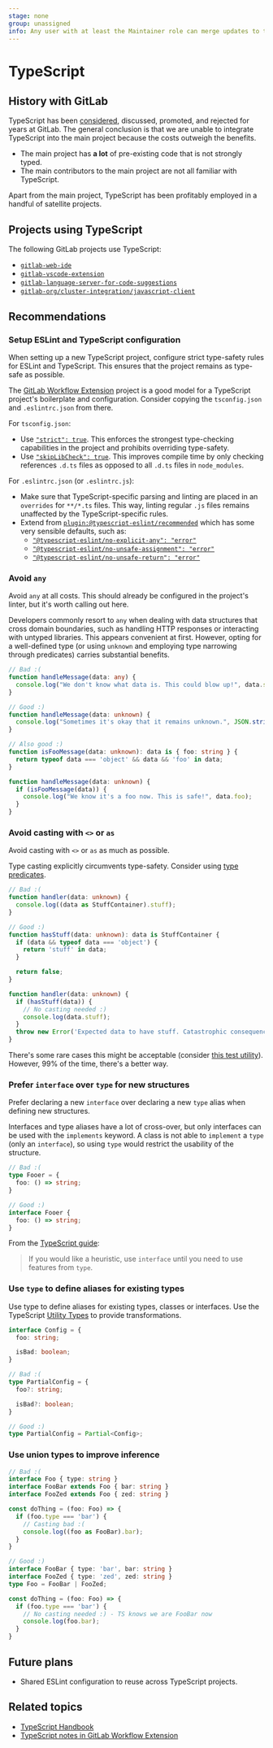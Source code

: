 ```yaml
---
stage: none
group: unassigned
info: Any user with at least the Maintainer role can merge updates to this content. For details, see https://docs.gitlab.com/ee/development/development_processes.html#development-guidelines-review.
---
```


# TypeScript

## History with GitLab

TypeScript has been [considered](https://gitlab.com/gitlab-org/frontend/rfcs/-/issues/35),
discussed, promoted, and rejected for years at GitLab. The general
conclusion is that we are unable to integrate TypeScript into the main
project because the costs outweigh the benefits.

- The main project has **a lot** of pre-existing code that is not strongly typed.
- The main contributors to the main project are not all familiar with TypeScript.

Apart from the main project, TypeScript has been profitably employed in
a handful of satellite projects.

## Projects using TypeScript

The following GitLab projects use TypeScript:

- [`gitlab-web-ide`](https://gitlab.com/gitlab-org/gitlab-web-ide/)
- [`gitlab-vscode-extension`](https://gitlab.com/gitlab-org/gitlab-vscode-extension/)
- [`gitlab-language-server-for-code-suggestions`](https://gitlab.com/gitlab-org/editor-extensions/gitlab-language-server-for-code-suggestions)
- [`gitlab-org/cluster-integration/javascript-client`](https://gitlab.com/gitlab-org/cluster-integration/javascript-client)

## Recommendations

### Setup ESLint and TypeScript configuration

When setting up a new TypeScript project, configure strict type-safety rules for
ESLint and TypeScript. This ensures that the project remains as type-safe as possible.

The [GitLab Workflow Extension](https://gitlab.com/gitlab-org/gitlab-vscode-extension/)
project is a good model for a TypeScript project's boilerplate and configuration.
Consider copying the `tsconfig.json` and `.eslintrc.json` from there.

For `tsconfig.json`:

- Use [`"strict": true`](https://www.typescriptlang.org/tsconfig#strict).
  This enforces the strongest type-checking capabilities in the project and
  prohibits overriding type-safety.
- Use [`"skipLibCheck": true`](https://www.typescriptlang.org/tsconfig#skipLibCheck).
  This improves compile time by only checking references `.d.ts`
  files as opposed to all `.d.ts` files in `node_modules`.

For `.eslintrc.json` (or `.eslintrc.js`):

- Make sure that TypeScript-specific parsing and linting are placed in an `overrides`
  for `**/*.ts` files. This way, linting regular `.js` files
  remains unaffected by the TypeScript-specific rules.
- Extend from [`plugin:@typescript-eslint/recommended`](https://typescript-eslint.io/rules?supported-rules=recommended)
  which has some very sensible defaults, such as:
  - [`"@typescript-eslint/no-explicit-any": "error"`](https://typescript-eslint.io/rules/no-explicit-any/)
  - [`"@typescript-eslint/no-unsafe-assignment": "error"`](https://typescript-eslint.io/rules/no-unsafe-assignment/)
  - [`"@typescript-eslint/no-unsafe-return": "error"`](https://typescript-eslint.io/rules/no-unsafe-return)

### Avoid `any`

Avoid `any` at all costs. This should already be configured in the project's linter,
but it's worth calling out here.

Developers commonly resort to `any` when dealing with data structures that cross
domain boundaries, such as handling HTTP responses or interacting with untyped
libraries. This appears convenient at first. However, opting for a well-defined type (or using
`unknown` and employing type narrowing through predicates) carries substantial benefits.

```typescript
// Bad :(
function handleMessage(data: any) {
  console.log("We don't know what data is. This could blow up!", data.special.stuff);
}

// Good :)
function handleMessage(data: unknown) {
  console.log("Sometimes it's okay that it remains unknown.", JSON.stringify(data));
}

// Also good :)
function isFooMessage(data: unknown): data is { foo: string } {
  return typeof data === 'object' && data && 'foo' in data;
}

function handleMessage(data: unknown) {
  if (isFooMessage(data)) {
    console.log("We know it's a foo now. This is safe!", data.foo);
  }
}
```

### Avoid casting with `<>` or `as`

Avoid casting with `<>` or `as` as much as possible.

Type casting explicitly circumvents type-safety. Consider using
[type predicates](https://www.typescriptlang.org/docs/handbook/2/narrowing.html#using-type-predicates).

```typescript
// Bad :(
function handler(data: unknown) {
  console.log((data as StuffContainer).stuff);
}

// Good :)
function hasStuff(data: unknown): data is StuffContainer {
  if (data && typeof data === 'object') {
    return 'stuff' in data;
  }

  return false;
}

function handler(data: unknown) {
  if (hasStuff(data)) {
    // No casting needed :)
    console.log(data.stuff);
  }
  throw new Error('Expected data to have stuff. Catastrophic consequences might follow...');
}

```

There's some rare cases this might be acceptable (consider
[this test utility](https://gitlab.com/gitlab-org/gitlab-web-ide/-/blob/3ea8191ed066811caa4fb108713e7538b8d8def1/packages/vscode-extension-web-ide/test-utils/createFakePartial.ts#L1)). However, 99% of the
time, there's a better way.

### Prefer `interface` over `type` for new structures

Prefer declaring a new `interface` over declaring a new `type` alias when defining new structures.

Interfaces and type aliases have a lot of cross-over, but only interfaces can be used
with the `implements` keyword. A class is not able to `implement` a `type` (only an `interface`),
so using `type` would restrict the usability of the structure.

```typescript
// Bad :(
type Fooer = {
  foo: () => string;
}

// Good :)
interface Fooer {
  foo: () => string;
}
```

From the [TypeScript guide](https://www.typescriptlang.org/docs/handbook/2/everyday-types.html#differences-between-type-aliases-and-interfaces):

> If you would like a heuristic, use `interface` until you need to use features from `type`.

### Use `type` to define aliases for existing types

Use type to define aliases for existing types, classes or interfaces. Use
the TypeScript [Utility Types](https://www.typescriptlang.org/docs/handbook/utility-types.html)
to provide transformations.

```typescript
interface Config = {
  foo: string;

  isBad: boolean;
}

// Bad :(
type PartialConfig = {
  foo?: string;

  isBad?: boolean;
}

// Good :)
type PartialConfig = Partial<Config>;
```

### Use union types to improve inference

```typescript
// Bad :(
interface Foo { type: string }
interface FooBar extends Foo { bar: string }
interface FooZed extends Foo { zed: string }

const doThing = (foo: Foo) => {
  if (foo.type === 'bar') {
    // Casting bad :(
    console.log((foo as FooBar).bar);
  }
}

// Good :)
interface FooBar { type: 'bar', bar: string }
interface FooZed { type: 'zed', zed: string }
type Foo = FooBar | FooZed;

const doThing = (foo: Foo) => {
  if (foo.type === 'bar') {
    // No casting needed :) - TS knows we are FooBar now
    console.log(foo.bar);
  }
}
```

## Future plans

- Shared ESLint configuration to reuse across TypeScript projects.

## Related topics

- [TypeScript Handbook](https://www.typescriptlang.org/docs/handbook/intro.html)
- [TypeScript notes in GitLab Workflow Extension](https://gitlab.com/gitlab-org/gitlab-vscode-extension/-/blob/main/docs/developer/coding-guidelines.md?ref_type=heads#typescript)
